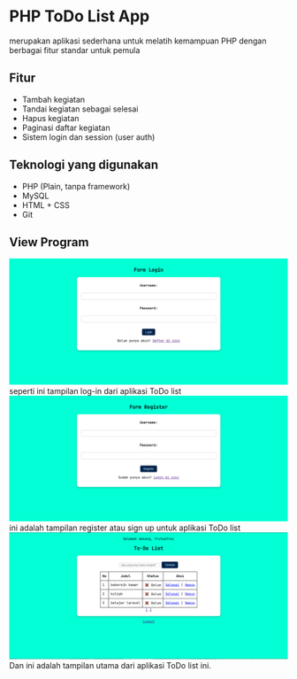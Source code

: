 # PHP ToDo List App

merupakan aplikasi sederhana untuk melatih kemampuan PHP dengan berbagai fitur standar untuk pemula

## Fitur 
- Tambah kegiatan
- Tandai kegiatan sebagai selesai
- Hapus kegiatan
- Paginasi daftar kegiatan
- Sistem login dan session (user auth)

## Teknologi yang digunakan
- PHP (Plain, tanpa framework)
- MySQL
- HTML + CSS
- Git

## View Program 
<img src="_img/halaman login.png" alt="Halaman Log-in" width="1000"/>
seperti ini tampilan log-in dari aplikasi ToDo list

<img src="_img/halaman sign in.png" alt="Halaman sign-up" width="1000"/>
ini adalah tampilan register atau sign up untuk aplikasi ToDo list

<img src="_img/halaman utama.png" alt="Halaman Utama" width="1000"/>
Dan ini adalah tampilan utama dari aplikasi ToDo list ini.
